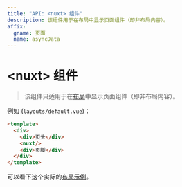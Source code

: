 ```yaml
---
title: "API: <nuxt> 组件"
description: 该组件用于在布局中显示页面组件（即非布局内容）。
affix:
  gname: 页面
  name: asyncData
---
```


# &lt;nuxt&gt; 组件

> 该组件只适用于在[布局]((/guide/views#布局))中显示页面组件（即非布局内容）。

例如 (`layouts/default.vue`)：

```html
<template>
  <div>
    <div>页头</div>
    <nuxt/>
    <div>页脚</div>
  </div>
</template>
```

可以看下这个实际的[布局示例](/examples/layouts)。
